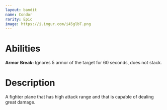 ```yaml
---
layout: bandit
name: Condor
rarity: Epic
image: https://i.imgur.com/i45glbT.png
---
```


# Abilities

**Armor Break:** Ignores 5 armor of the target for 60 seconds, does not stack.

# Description

A fighter plane that has high attack range and that is capable of dealing great damage.
